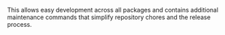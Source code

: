 This allows easy development across all packages and contains additional maintenance commands that simplify repository chores and the release process. 

